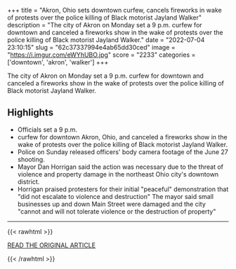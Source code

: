 +++
title = "Akron, Ohio sets downtown curfew, cancels fireworks in wake of protests over the police killing of Black motorist Jayland Walker"
description = "The city of Akron on Monday set a 9 p.m. curfew for downtown and canceled a fireworks show in the wake of protests over the police killing of Black motorist Jayland Walker."
date = "2022-07-04 23:10:15"
slug = "62c37337994e4ab65dd30ced"
image = "https://i.imgur.com/eWYhUBO.jpg"
score = "2233"
categories = ['downtown', 'akron', 'walker']
+++

The city of Akron on Monday set a 9 p.m. curfew for downtown and canceled a fireworks show in the wake of protests over the police killing of Black motorist Jayland Walker.

## Highlights

- Officials set a 9 p.m.
- curfew for downtown Akron, Ohio, and canceled a fireworks show in the wake of protests over the police killing of Black motorist Jayland Walker.
- Police on Sunday released officers' body camera footage of the June 27 shooting.
- Mayor Dan Horrigan said the action was necessary due to the threat of violence and property damage in the northeast Ohio city's downtown district.
- Horrigan praised protesters for their initial "peaceful" demonstration that "did not escalate to violence and destruction" The mayor said small businesses up and down Main Street were damaged and the city "cannot and will not tolerate violence or the destruction of property"

---

{{< rawhtml >}}
  <p class="article-category">
    <a target="_blank" href="https://www.nbcnews.com/news/us-news/akron-ohio-sets-downtown-curfew-cancels-fireworks-wake-jayland-walker-rcna36557">READ THE ORIGINAL ARTICLE</a>
  </p>
{{< /rawhtml >}}
